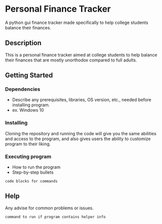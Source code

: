 # Personal Finance Tracker
A python gui finance tracker made specifically to help college students balance their finances.


## Description

This is a personal finance tracker aimed at college students to help balance their finances that are mostly unorthodox compared to full adults.

## Getting Started

### Dependencies

* Describe any prerequisites, libraries, OS version, etc., needed before installing program.
* ex. Windows 10

### Installing
Cloning the repository and running the code will give you the same abilities and access to the program, and also gives users the ability to customize program to their liking. 

### Executing program

* How to run the program
* Step-by-step bullets
```
code blocks for commands
```

## Help

Any advise for common problems or issues.
```
command to run if program contains helper info
```

